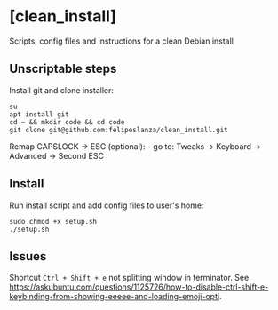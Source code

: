 # [clean_install]

Scripts, config files and instructions for a clean Debian install

## Unscriptable steps

Install git and clone installer:
````shell
su
apt install git
cd ~ && mkdir code && cd code
git clone git@github.com:felipeslanza/clean_install.git
````

Remap CAPSLOCK -> ESC (optional):
	- go to: Tweaks -> Keyboard -> Advanced -> Second ESC


## Install

Run install script and add config files to user's home:

````shell
sudo chmod +x setup.sh
./setup.sh
````

## Issues

Shortcut `Ctrl + Shift + e` not splitting window in terminator. See https://askubuntu.com/questions/1125726/how-to-disable-ctrl-shift-e-keybinding-from-showing-eeeee-and-loading-emoji-opti.






